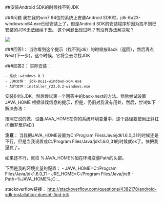##安装Android SDK的时候找不到JDK

###问题
我在我的win7 64位的系统上安装Android SDK时，jdk-6u23-windows-x64.exe已经安装上了，但是Android SDK的安装程序却因为找不到已安装的JDK无法继续下去。
这个问题出现过吗？有没有办法解决呢？

![](http://ww2.sinaimg.cn/large/0060lm7Tgw1f72ny3m6oaj30ds0a0gmi.jpg)

###回答1：
当你看到这个提示（找不到jdk）的时候按Back（返回），然后再点Next(下一步)。这个时候，它将会去寻找JDK

###回答2：
实际安装：

	- 系统：windows 8.1
	- JDK文件： jdk-8u11-windows-x64.exe
	- ADT文件：installer_r23.0.2-windows.exe
安装64位JDK，然后尝试第一个回答中的back-next的方法。然后尝试设置JAVA_HOME 根据错误信息的提示，但是，仍旧对我没有用处，然后，尝试如下解决办法：

按照它说的做，设置JAVA_HOME在你的系统环境变量中，这个路径要使用正斜杠(/)而非反斜杠(\)

**注意：**
当我把JAVA_HOME设置为C:\Program Files\Java\jdk1.6.0_31的时候还是不行，但是当我设置成C:/Program Files/Java/jdk1.6.0_31的时候就ok了。快把我逼疯了。

如果还不行，就把 %JAVA_HOME%加在环境变量Path的头部。

下面是我的环境变量的配置：
	- JAVA_HOME=C:/Program Files/Java/jdk1.8.0_11
	- JRE_HOME=C:/Program Files/Java/jre8
	- Path=%JAVA_HOME%;C:...

stackoverflow链接：
http://stackoverflow.com/questions/4382178/android-sdk-installation-doesnt-find-jdk